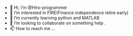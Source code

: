 - 👋 Hi, I’m @Hiro-programmer
- 👀 I’m interested in FIRE(Finance independence retire early)
- 🌱 I’m currently learning python and MATLAB
- 💞️ I’m looking to collaborate on something help .
- 📫 How to reach me ...

<!---
Hiro-programmer/Hiro-programmer is a ✨ special ✨ repository because its `README.md` (this file) appears on your GitHub profile.
You can click the Preview link to take a look at your changes.
--->
